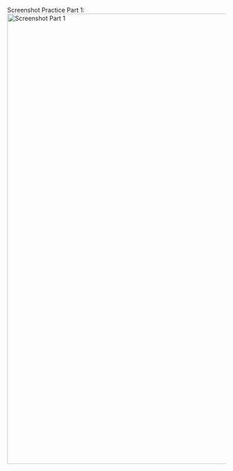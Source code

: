 Screenshot Practice Part 1:
<img width="1919" height="1037" alt="Screenshot Part 1" src="https://github.com/user-attachments/assets/2b83978a-45a8-460b-b60e-14f4f49eef21" />

